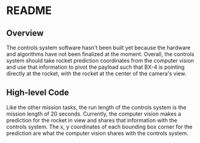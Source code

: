# README

## Overview

The controls system software hasn't been built yet because the hardware and algorithms have not been
finalized at the moment. Overall, the controls system should take rocket prediction coordinates from
the computer vision and use that information to pivot the payload such that BX-4 is pointing directly
at the rocket, with the rocket at the center of the camera's view.


## High-level Code

Like the other mission tasks, the run length of the controls system is the mission length of 20 seconds.
Currently, the computer vision makes a prediction for the rocket in view and shares that information with 
the controls system. The x, y coordinates of each bounding box corner for the prediction are what the 
computer vision shares with the controls system.
